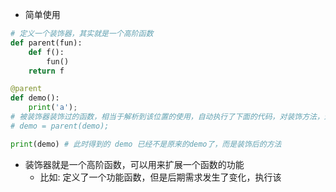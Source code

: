 - 简单使用
```py
# 定义一个装饰器，其实就是一个高阶函数
def parent(fun):
    def f():
        fun()
    return f

@parent
def demo():
    print('a');
# 被装饰器装饰过的函数，相当于解析到该位置的使用，自动执行了下面的代码，对装饰方法，进行包装
# demo = parent(demo);

print(demo) # 此时得到的 demo 已经不是原来的demo了，而是装饰后的方法
```


- 装饰器就是一个高阶函数，可以用来扩展一个函数的功能
  - 比如: 定义了一个功能函数，但是后期需求发生了变化，执行该